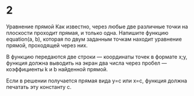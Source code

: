 # 2
Уравнение прямой
Как известно, через любые две различные точки на плоскости проходит прямая, и только одна. Напишите функцию equation(a, b), 
которая по двум заданным точкам находит уравнение прямой, проходящей через них.

В функцию передаются две строки — координаты точек в формате x;y, функция должна выводить на экран два числа через пробел — 
коэффициенты k и b найденной прямой.

Если в решении получается прямая вида y=c или x=c, функция должна печатать эту константу с.
